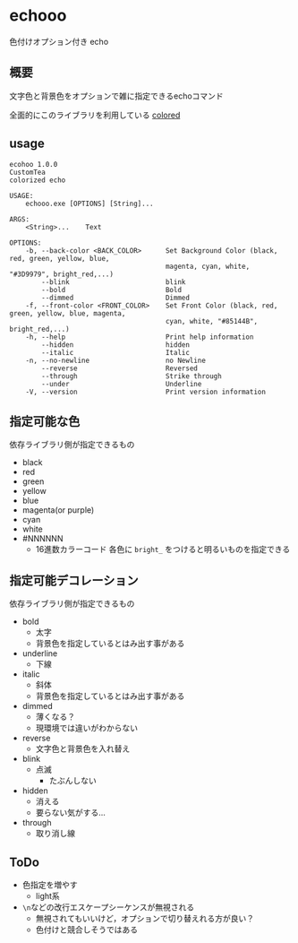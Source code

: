 # echooo
色付けオプション付き echo

## 概要
文字色と背景色をオプションで雑に指定できるechoコマンド

全面的にこのライブラリを利用している
[colored](https://github.com/mackwic/colored)

## usage
```
ecohoo 1.0.0
CustomTea
colorized echo

USAGE:
    echooo.exe [OPTIONS] [String]...

ARGS:
    <String>...    Text

OPTIONS:
    -b, --back-color <BACK_COLOR>      Set Background Color (black, red, green, yellow, blue,
                                       magenta, cyan, white, "#3D9979", bright_red,...)
        --blink                        blink
        --bold                         Bold
        --dimmed                       Dimmed
    -f, --front-color <FRONT_COLOR>    Set Front Color (black, red, green, yellow, blue, magenta,
                                       cyan, white, "#85144B", bright_red,...)
    -h, --help                         Print help information
        --hidden                       hidden
        --italic                       Italic
    -n, --no-newline                   no Newline
        --reverse                      Reversed
        --through                      Strike through
        --under                        Underline
    -V, --version                      Print version information
```

## 指定可能な色
依存ライブラリ側が指定できるもの
- black
- red
- green
- yellow
- blue
- magenta(or purple)
- cyan
- white
- #NNNNNN
  - 16進数カラーコード
各色に `bright_` をつけると明るいものを指定できる

## 指定可能デコレーション
依存ライブラリ側が指定できるもの
- bold
  - 太字
  - 背景色を指定しているとはみ出す事がある
- underline
  - 下線
- italic
  - 斜体
  - 背景色を指定しているとはみ出す事がある
- dimmed
  - 薄くなる？
  - 現環境では違いがわからない
- reverse
  - 文字色と背景色を入れ替え
- blink
  - 点滅
    - たぶんしない
- hidden
  - 消える
  - 要らない気がする…
- through
  - 取り消し線

## ToDo
- 色指定を増やす
  - light系
- `\n`などの改行エスケープシーケンスが無視される
  - 無視されてもいいけど，オプションで切り替えれる方が良い？
  - 色付けと競合しそうではある